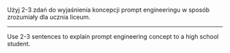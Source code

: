 Użyj 2-3 zdań do wyjaśnienia koncepcji prompt engineeringu w sposób zrozumiały dla ucznia liceum.

---

Use 2-3 sentences to explain prompt engineering concept to a high school student.